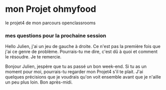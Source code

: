 # mon Projet ohmyfood

le projet4 de mon parcours
openclassrooms


### mes questions pour la prochaine session


Hello Julien, j'ai un jeu de gauche à droite. Ce n'est pas la première fois que j'ai ce genre de problème.
Pourrais-tu me dire, c'est dû à quoi et comment le résoudre. Je te remercie.


Bonjour Julien,
jespère que tu as passé un bon week-end.
Si tu as un moment pour moi, pourrais-tu regarder mon Projet4 s'il te plait. J'ai quelques précisions que je voudrais qu'on voit ensemble avant que je n'aille un peu plus loin.
Bon après-midi.

